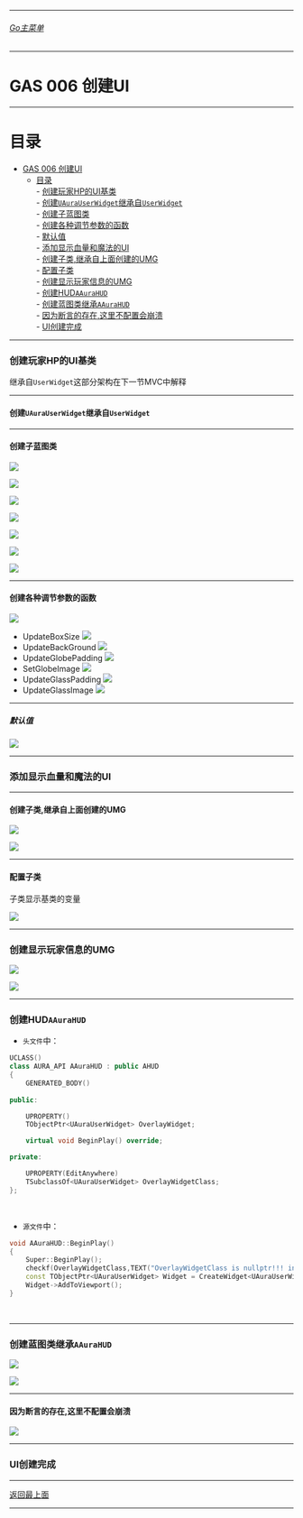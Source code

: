 ___________________________________________________________________________________________
###### [Go主菜单](../MainMenu.md)
___________________________________________________________________________________________
# GAS 006 创建UI


___________________________________________________________________________________________

# 目录
- [GAS 006 创建UI](#gas-006-创建ui)<br>
  - [目录](#目录)<br>
		- [创建玩家HP的UI基类](#创建玩家hp的ui基类)<br>
			- [创建`UAuraUserWidget`继承自`UserWidget`](#创建uaurauserwidget继承自userwidget)<br>
			- [创建子蓝图类](#创建子蓝图类)<br>
			- [创建各种调节参数的函数](#创建各种调节参数的函数)<br>
				- [默认值](#默认值)<br>
		- [添加显示血量和魔法的UI](#添加显示血量和魔法的ui)<br>
			- [创建子类,继承自上面创建的UMG](#创建子类继承自上面创建的umg)<br>
			- [配置子类](#配置子类)<br>
		- [创建显示玩家信息的UMG](#创建显示玩家信息的umg)<br>
		- [创建HUD`AAuraHUD`](#创建hudaaurahud)<br>
		- [创建蓝图类继承`AAuraHUD`](#创建蓝图类继承aaurahud)<br>
			- [因为断言的存在,这里不配置会崩溃](#因为断言的存在这里不配置会崩溃)<br>
		- [UI创建完成](#ui创建完成)<br>

___________________________________________________________________________________________

### 创建玩家HP的UI基类
继承自`UserWidget`这部分架构在下一节MVC中解释

___________________________________________________________________________________________

#### 创建`UAuraUserWidget`继承自`UserWidget`

___________________________________________________________________________________________

#### 创建子蓝图类

![](https://github.com/liyunlong618/LiYunLongKnowledgeLibrary/blob/main/UECPP/Models/GAS/GAS_2_Aura/DetailContent/Image/GAS_006/02.png?raw=true)

![](https://github.com/liyunlong618/LiYunLongKnowledgeLibrary/blob/main/UECPP/Models/GAS/GAS_2_Aura/DetailContent/Image/GAS_006/03.png?raw=true)

![](https://github.com/liyunlong618/LiYunLongKnowledgeLibrary/blob/main/UECPP/Models/GAS/GAS_2_Aura/DetailContent/Image/GAS_006/04.png?raw=true)

![](https://github.com/liyunlong618/LiYunLongKnowledgeLibrary/blob/main/UECPP/Models/GAS/GAS_2_Aura/DetailContent/Image/GAS_006/05.png?raw=true)

![](https://github.com/liyunlong618/LiYunLongKnowledgeLibrary/blob/main/UECPP/Models/GAS/GAS_2_Aura/DetailContent/Image/GAS_006/06.png?raw=true)

![](https://github.com/liyunlong618/LiYunLongKnowledgeLibrary/blob/main/UECPP/Models/GAS/GAS_2_Aura/DetailContent/Image/GAS_006/07.png?raw=true)

![](https://github.com/liyunlong618/LiYunLongKnowledgeLibrary/blob/main/UECPP/Models/GAS/GAS_2_Aura/DetailContent/Image/GAS_006/08.png?raw=true)

___________________________________________________________________________________________

#### 创建各种调节参数的函数

![](https://github.com/liyunlong618/LiYunLongKnowledgeLibrary/blob/main/UECPP/Models/GAS/GAS_2_Aura/DetailContent/Image/GAS_006/09.png?raw=true)

+ UpdateBoxSize
![](https://github.com/liyunlong618/LiYunLongKnowledgeLibrary/blob/main/UECPP/Models/GAS/GAS_2_Aura/DetailContent/Image/GAS_006/10.png?raw=true)
+ UpdateBackGround
![](https://github.com/liyunlong618/LiYunLongKnowledgeLibrary/blob/main/UECPP/Models/GAS/GAS_2_Aura/DetailContent/Image/GAS_006/11.png?raw=true)
+ UpdateGlobePadding
![](https://github.com/liyunlong618/LiYunLongKnowledgeLibrary/blob/main/UECPP/Models/GAS/GAS_2_Aura/DetailContent/Image/GAS_006/12.png?raw=true)
+ SetGlobeImage
![](https://github.com/liyunlong618/LiYunLongKnowledgeLibrary/blob/main/UECPP/Models/GAS/GAS_2_Aura/DetailContent/Image/GAS_006/13.png?raw=true)
+ UpdateGlassPadding
![](https://github.com/liyunlong618/LiYunLongKnowledgeLibrary/blob/main/UECPP/Models/GAS/GAS_2_Aura/DetailContent/Image/GAS_006/14.png?raw=true)
+ UpdateGlassImage
![](https://github.com/liyunlong618/LiYunLongKnowledgeLibrary/blob/main/UECPP/Models/GAS/GAS_2_Aura/DetailContent/Image/GAS_006/15.png?raw=true)

___________________________________________________________________________________________

##### 默认值
![](https://github.com/liyunlong618/LiYunLongKnowledgeLibrary/blob/main/UECPP/Models/GAS/GAS_2_Aura/DetailContent/Image/GAS_006/16.png?raw=true)

___________________________________________________________________________________________

### 添加显示血量和魔法的UI
___________________________________________________________________________________________

#### 创建子类,继承自上面创建的UMG

![](https://github.com/liyunlong618/LiYunLongKnowledgeLibrary/blob/main/UECPP/Models/GAS/GAS_2_Aura/DetailContent/Image/GAS_006/17.png?raw=true)

![](https://github.com/liyunlong618/LiYunLongKnowledgeLibrary/blob/main/UECPP/Models/GAS/GAS_2_Aura/DetailContent/Image/GAS_006/18.png?raw=true)

___________________________________________________________________________________________

#### 配置子类
子类显示基类的变量

![](https://github.com/liyunlong618/LiYunLongKnowledgeLibrary/blob/main/UECPP/Models/GAS/GAS_2_Aura/DetailContent/Image/GAS_006/19.png?raw=true)



___________________________________________________________________________________________

### 创建显示玩家信息的UMG

![](https://github.com/liyunlong618/LiYunLongKnowledgeLibrary/blob/main/UECPP/Models/GAS/GAS_2_Aura/DetailContent/Image/GAS_006/20.png?raw=true)

![](https://github.com/liyunlong618/LiYunLongKnowledgeLibrary/blob/main/UECPP/Models/GAS/GAS_2_Aura/DetailContent/Image/GAS_006/21.png?raw=true)

___________________________________________________________________________________________

### 创建HUD`AAuraHUD`

+ `头文件`中：
```cpp
UCLASS()
class AURA_API AAuraHUD : public AHUD
{
	GENERATED_BODY()
	
public:

	UPROPERTY()
	TObjectPtr<UAuraUserWidget> OverlayWidget;

	virtual void BeginPlay() override;

private:

	UPROPERTY(EditAnywhere)
	TSubclassOf<UAuraUserWidget> OverlayWidgetClass;
};
```

&emsp;

+ `源文件`中：
```cpp
void AAuraHUD::BeginPlay()
{
	Super::BeginPlay();
	checkf(OverlayWidgetClass,TEXT("OverlayWidgetClass is nullptr!!! in:	AAuraHUD!!!"));
	const TObjectPtr<UAuraUserWidget> Widget = CreateWidget<UAuraUserWidget>(GetWorld(),OverlayWidgetClass);
	Widget->AddToViewport();
}
```

&emsp;

___________________________________________________________________________________________

### 创建蓝图类继承`AAuraHUD`

![](https://github.com/liyunlong618/LiYunLongKnowledgeLibrary/blob/main/UECPP/Models/GAS/GAS_2_Aura/DetailContent/Image/GAS_006/24.png?raw=true)

![](https://github.com/liyunlong618/LiYunLongKnowledgeLibrary/blob/main/UECPP/Models/GAS/GAS_2_Aura/DetailContent/Image/GAS_006/25.png?raw=true)

___________________________________________________________________________________________

#### 因为断言的存在,这里不配置会崩溃

![](https://github.com/liyunlong618/LiYunLongKnowledgeLibrary/blob/main/UECPP/Models/GAS/GAS_2_Aura/DetailContent/Image/GAS_006/26.png?raw=true)

___________________________________________________________________________________________

### UI创建完成
___________________________________________________________________________________________

[返回最上面](#Go主菜单)

___________________________________________________________________________________________